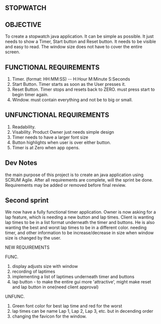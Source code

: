 ## STOPWATCH

## OBJECTIVE
  To create a stopwatch java application. It can be simple as possible. It just needs to show a Timer, Start button and Reset button.
  It needs to be visible and easy to read. The window size does not have to cover the entire screen.
  
## FUNCTIONAL REQUIREMENTS

1. Timer. (format: HH:MM:SS)  -- H:Hour M:Minute S:Seconds
2. Start Button. Timer starts as soon as the User presses it.
3. Reset Button. Timer stops and resets back to ZERO. must press start to begin timer again.
4. Window. must contain everything and not be to big or small.

## UNFUNCTIONAL REQUIREMENTS

1. Readability. 
2. Visability. Product Owner just needs simple design
3. Timer needs to have a larger font size
4. Button highlights when user is over either button.
5. Timer is at Zero when app opens.

## Dev Notes
the main purpose of this project is to create an java application using SCRUM Agile.
After all requirements are complete, will the sprint be done. Requirements may be added or removed before final review.

## Second sprint
We now have a fully functional timer application. Owner is now asking for a lap feature, which is needing a new button and lap times. Client is wanting lap times to be in a list format underneath the timer and buttons. He is also wanting the best and worst lap times to be in a different color. needing timer, and other information to be increase/decrease in size when window size is changed by the user. 

NEW REQUIREMENTS

FUNC. 
1. display adjusts size with window
2. recording of laptimes
3. implementing a list of laptimes underneath timer and buttons
4. lap button - to make the entire gui more 'attractive', might make reset and lap button in one(need client approval)

UNFUNC.
1. Green font color for best lap time and red for the worst
2. lap times can be name Lap 1, Lap 2, Lap 3, etc. but in decending order
3. changing the favicon for the window.
